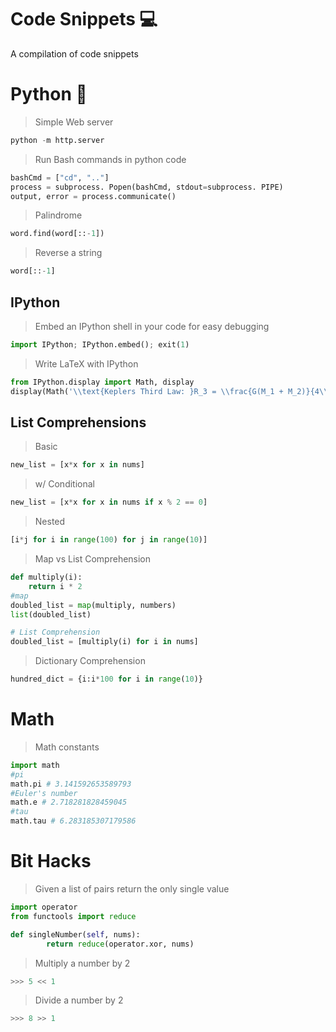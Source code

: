 # Code Snippets :computer:

A compilation of code snippets

# Python :snake:
> Simple Web server
```python
python -m http.server
```
> Run Bash commands in python code
```python
bashCmd = ["cd", ".."]
process = subprocess. Popen(bashCmd, stdout=subprocess. PIPE)
output, error = process.communicate()
```
> Palindrome
```python
word.find(word[::-1])
```
> Reverse a string
```python
word[::-1]
```



## IPython
>Embed an IPython shell in your code for easy debugging
```python
import IPython; IPython.embed(); exit(1)
```

>Write LaTeX with IPython
```python
from IPython.display import Math, display
display(Math('\\text{Keplers Third Law: }R_3 = \\frac{G(M_1 + M_2)}{4\\pi^2}T^2'))
```

## List Comprehensions
>Basic
```python
new_list = [x*x for x in nums]
```
>w/ Conditional
```python
new_list = [x*x for x in nums if x % 2 == 0]
```
>Nested 
```python
[i*j for i in range(100) for j in range(10)]
```

>Map vs List Comprehension
```python
def multiply(i):
    return i * 2
#map
doubled_list = map(multiply, numbers)
list(doubled_list)

# List Comprehension
doubled_list = [multiply(i) for i in nums]
```

> Dictionary Comprehension
```python
hundred_dict = {i:i*100 for i in range(10)}
```





# Math
> Math constants
```python
import math
#pi
math.pi # 3.141592653589793
#Euler's number
math.e # 2.718281828459045
#tau
math.tau # 6.283185307179586

```

# Bit Hacks
>Given a list of pairs return the only single value
```python
import operator
from functools import reduce

def singleNumber(self, nums):
        return reduce(operator.xor, nums)
```
> Multiply a number by 2
```python
>>> 5 << 1
```
> Divide a number by 2
```python
>>> 8 >> 1
```



















